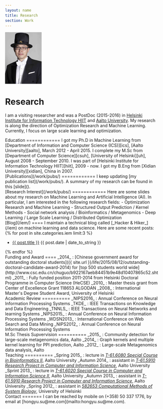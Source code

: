 ```yaml
---
layout: name
title: Research
section: Work
---
```


<img class='inset right' src='/images/hongyu_su.jpg' title='Hongyu Su' alt='' width='120px' />

Research
========

I am a visiting researcher and was a PostDoc (2015-2016) in [Helsinki Institute for Information Technology HIIT][hiit] and [Aalto University][aalto]. My research is along the direction of Optimization Research and Machine Learning. Currently, I focus on large scale learning and optimization.

<div class="section" markdown="1">
Education
============
I got my Ph.D in Machine Learning from [Department of Information and Computer Science (ICS)][ics], [Aalto University][aalto], March 2012 - April 2015.   
I complete my M.Sc from [Department of Computer Science][csuh], [University of Helsinki][uh], August 2008 - September 2010.  
I was part of [Helsinki Institute for Information Technology HIIT][hiit], 2009 - now.  
I got my B.Eng from [Xidian University][xidian], China in 2007.
</div>

<div class="section" markdown="1">
[Publications](/work/pubs/)
============
I keep updating [my publication list](/work/pubs/).
A summary of my research can be found in this [slide]().
</div>

<div class="section" markdown="1">
[Research Interest](/work/pubs/)
============
Here are some slides about my research on Machine Learning and Artificial Intelligence (AI). In particular, I am interested in the following research fields:
- Optimization Research and Machine Learning
- Structured Output Prediction / Kernel Methods
- Social network analysis / Bioinformatics / Metagenomics
- Deep Learning / Large Scale Learning / Distributed Optimization
</div>

[ics]:   http://cs.aalto.fi/en
[hiit]:  http://www.hiit.fi/en
[aalto]: http://www.aalto.fi/en
[csuh]:  http://www.cs.helsinki.fi.en
[uh]:    http://www.helsinki.fi/en
[xidian]:http://xidian.edu.cn

<div class="section" markdown="1">
[Blog](/iem/)
====
I maintain a technical blog called [_Hacker & Hiker_](/iem) on machine learning and data science. Here are some recent posts:
{% for post in site.categories.iem limit:3 %}
<ul class="compact recent">
<li>
	<a href="{{ post.url }}" title="{{ post.excerpt }}">{{ post.title }}</a>
	<span class="date">{{ post.date | date_to_string }}</span> 
</li>
</ul>
{% endfor %}
</div>

<div class="section" markdown="1">
Funding and Award
====
_2014_ : [Chinese government award for outstanding doctoral students]({{ site.url }}/life/2015/08/12/outstanding-doctoral-candidate-award-2014) for [top 500 students world wide](http://www.csc.edu.cn/chuguo/b922167aeb84451b9e48d10407865c52.shtml)  
_2011_ : Fully funded position 2011-2014 from Helsinki Doctoral Programme in Computer Science (HeCSE)  
_2010_ : Master thesis grant from Center of Excellence Grant 118653 ALGODAN  
_2008_ : International Master's Degree Student Award, University of Helsinki  
</div>


<div class="section" markdown="1">
Academic Review 
==========
_NIPS2016_ : Annual Conference on Neural Information Processing Systems   
_TKDE_ : IEEE Transactions on Knowledge and Data Engineering   
_TNNLS_ : IEEE Transactions on Neural Networks and learning Systems   
_NIPS2015_ : Annual Conference on Neural Information Processing Systems   
_WDSN2013_ : International Conference on Web Search and Data Mining   
_NIPS2012_ : Annual Conference on Neural Information Processing Systems   
</div>


<div class="section" markdown="1">
M.Sc Thesis Supvervision 
==========  
_2015_ : Community detection for large-scale metagenomics data, Aalto  
_2014_ : Graph kernels and multiple kernel learning for PPI prediction, Aalto  
_2012_ : Large-scale Metagenomics data analysis, Aalto  
</div>  

<div class="section" markdown="1">
Teaching 
==========  
_Spring 2015_ : lecture in <i><a href="https://noppa.aalto.fi/noppa/kurssi/t-61.6080/etusivu">T-61.6080 Special Course in Bioinformatics II</a></i>, Aalto University  
_Autumn 2014_ : assistant in <i><a href="https://noppa.aalto.fi/noppa/kurssi/t-61.5910/esite">T-61.5910 Research Project in Computer and Information Science</a></i>, Aalto University  
_Sprint 2013_ : lecture in <i><a href="https://noppa.aalto.fi/noppa/kurssi/t-61.6020/materiaali">T-61.6020 Special Course in Computer and Information Science II</a></i>, Aalto University	  
_Autumn 2013_ : assistant in <i><a href="https://noppa.aalto.fi/noppa/kurssi/t-61.5910/esite">T-61.5910 Research Project in Computer and Information Science</a></i>, Aalto University  
_Spring 2012_ : assistant in <i><a href="http://www.cs.helsinki.fi/en/courses/582653/2012/k/k/1">582653 Computational Methods of System Biology</a></i>, University of Helsinki  
</div>


<div class="section" markdown="1">
Contact 
=======
I can be reached by mobile on (+358) 50 337 1776, by email at [hongyu.su@me.com](mailto:hongyu.su@me.com). 
</div>


